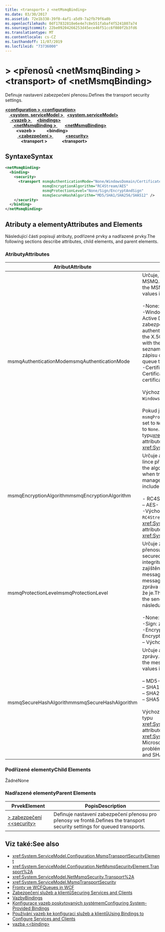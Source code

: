 ```yaml
---
title: <transport> z <netMsmqBinding>
ms.date: 03/30/2017
ms.assetid: 72e1b338-39f0-4af1-a5d9-7a2fb79f6a0b
ms.openlocfilehash: 0df17832818e6e4e7c8e551fabaf4f5241807a74
ms.sourcegitcommit: 22be09204266253d45ece46f51cc6f080f2b3fd6
ms.translationtype: MT
ms.contentlocale: cs-CZ
ms.lasthandoff: 11/07/2019
ms.locfileid: "73736000"
---
```

# <a name="transport-of-netmsmqbinding"></a><span data-ttu-id="0a493-102">> \<přenosů \<netMsmqBinding ></span><span class="sxs-lookup"><span data-stu-id="0a493-102">\<transport> of \<netMsmqBinding></span></span>
<span data-ttu-id="0a493-103">Definuje nastavení zabezpečení přenosu.</span><span class="sxs-lookup"><span data-stu-id="0a493-103">Defines the transport security settings.</span></span>  
  
<span data-ttu-id="0a493-104">[ **\<configuration >** ](../configuration-element.md) </span><span class="sxs-lookup"><span data-stu-id="0a493-104">[**\<configuration>**](../configuration-element.md)</span></span>\
<span data-ttu-id="0a493-105">&nbsp; &nbsp;[ **\<system. serviceModel >** ](system-servicemodel.md) </span><span class="sxs-lookup"><span data-stu-id="0a493-105">&nbsp;&nbsp;[**\<system.serviceModel>**](system-servicemodel.md)</span></span>\
<span data-ttu-id="0a493-106">&nbsp;&nbsp;&nbsp;&nbsp;[ **\<vazeb >** ](bindings.md)</span><span class="sxs-lookup"><span data-stu-id="0a493-106">&nbsp;&nbsp;&nbsp;&nbsp;[**\<bindings>**](bindings.md)</span></span>\
<span data-ttu-id="0a493-107">&nbsp;&nbsp;&nbsp;&nbsp;&nbsp;&nbsp;[ **\<netMsmqBinding >** ](netmsmqbinding.md)</span><span class="sxs-lookup"><span data-stu-id="0a493-107">&nbsp;&nbsp;&nbsp;&nbsp;&nbsp;&nbsp;[**\<netMsmqBinding>**](netmsmqbinding.md)</span></span>\
<span data-ttu-id="0a493-108">&nbsp;&nbsp;&nbsp;&nbsp;&nbsp;&nbsp;&nbsp;&nbsp; **\<vazeb >** </span><span class="sxs-lookup"><span data-stu-id="0a493-108">&nbsp;&nbsp;&nbsp;&nbsp;&nbsp;&nbsp;&nbsp;&nbsp;**\<binding>**</span></span>\
<span data-ttu-id="0a493-109">&nbsp;&nbsp;&nbsp;&nbsp;&nbsp;&nbsp;&nbsp;&nbsp;&nbsp;&nbsp;[ **\<zabezpečení >** ](security-of-netmsmqbinding.md)</span><span class="sxs-lookup"><span data-stu-id="0a493-109">&nbsp;&nbsp;&nbsp;&nbsp;&nbsp;&nbsp;&nbsp;&nbsp;&nbsp;&nbsp;[**\<security>**](security-of-netmsmqbinding.md)</span></span>\
<span data-ttu-id="0a493-110">&nbsp;&nbsp;&nbsp;&nbsp;&nbsp;&nbsp;&nbsp;&nbsp;&nbsp;&nbsp;&nbsp;&nbsp; **\<transport >**</span><span class="sxs-lookup"><span data-stu-id="0a493-110">&nbsp;&nbsp;&nbsp;&nbsp;&nbsp;&nbsp;&nbsp;&nbsp;&nbsp;&nbsp;&nbsp;&nbsp;**\<transport>**</span></span>  
  
## <a name="syntax"></a><span data-ttu-id="0a493-111">Syntaxe</span><span class="sxs-lookup"><span data-stu-id="0a493-111">Syntax</span></span>  
  
```xml  
<netMsmqBinding>
  <binding>
    <security>
      <transport msmqAuthenticationMode="None/WindowsDomain/Certificate"
                 msmqEncryptionAlgorithm="RC4Stream/AES"
                 msmqProtectionLevel="None/Sign/EncryptAndSign"
                 msmqSecureHashAlgorithm="MD5/SHA1/SHA256/SHA512" />
    </security>
  </binding>
</netMsmqBinding>
```  
  
## <a name="attributes-and-elements"></a><span data-ttu-id="0a493-112">Atributy a elementy</span><span class="sxs-lookup"><span data-stu-id="0a493-112">Attributes and Elements</span></span>  
 <span data-ttu-id="0a493-113">Následující části popisují atributy, podřízené prvky a nadřazené prvky.</span><span class="sxs-lookup"><span data-stu-id="0a493-113">The following sections describe attributes, child elements, and parent elements.</span></span>  
  
### <a name="attributes"></a><span data-ttu-id="0a493-114">Atributy</span><span class="sxs-lookup"><span data-stu-id="0a493-114">Attributes</span></span>  
  
|<span data-ttu-id="0a493-115">Atribut</span><span class="sxs-lookup"><span data-stu-id="0a493-115">Attribute</span></span>|<span data-ttu-id="0a493-116">Popis</span><span class="sxs-lookup"><span data-stu-id="0a493-116">Description</span></span>|  
|---------------|-----------------|  
|<span data-ttu-id="0a493-117">msmqAuthenticationMode</span><span class="sxs-lookup"><span data-stu-id="0a493-117">msmqAuthenticationMode</span></span>|<span data-ttu-id="0a493-118">Určuje, jak musí být zpráva ověřena přenosem služby MSMQ.</span><span class="sxs-lookup"><span data-stu-id="0a493-118">Specifies how the message must be authenticated by the MSMQ transport.</span></span> <span data-ttu-id="0a493-119">Platné hodnoty jsou následující:</span><span class="sxs-lookup"><span data-stu-id="0a493-119">Valid values include the following:</span></span><br /><br /> <span data-ttu-id="0a493-120">-None: žádné ověřování.</span><span class="sxs-lookup"><span data-stu-id="0a493-120">-   None: No authentication.</span></span><br /><span data-ttu-id="0a493-121">-WindowsDomain: ověřovací mechanismus používá službu Active Directory k načtení certifikátu X. 509 pro identifikátor zabezpečení přidružený ke zprávě.</span><span class="sxs-lookup"><span data-stu-id="0a493-121">-   WindowsDomain: The authentication mechanism uses Active Directory to retrieve the X.509 certificate for the security identifier associated with the message.</span></span> <span data-ttu-id="0a493-122">Pomocí této možnosti lze zkontrolovat seznam ACL fronty a ověřit, zda má uživatel oprávnění k zápisu do fronty.</span><span class="sxs-lookup"><span data-stu-id="0a493-122">This is then used to check the ACL of the queue to ensure the user has write permission for the queue.</span></span><br /><span data-ttu-id="0a493-123">-Certificate: kanál načte certifikát z úložiště certifikátů.</span><span class="sxs-lookup"><span data-stu-id="0a493-123">-   Certificate: The channel retrieves the certificate from the certificate store.</span></span><br /><br /> <span data-ttu-id="0a493-124">Výchozí hodnota je `WindowsDomain`.</span><span class="sxs-lookup"><span data-stu-id="0a493-124">The default is `WindowsDomain`.</span></span><br /><br /> <span data-ttu-id="0a493-125">Pokud je tento atribut nastaven na `None`, musí být atribut `msmqProtectionLevel` také nastaven na `None`.</span><span class="sxs-lookup"><span data-stu-id="0a493-125">If this attribute is set to `None`, the `msmqProtectionLevel` attribute must also be set to `None`.</span></span> <span data-ttu-id="0a493-126">Tento atribut je typu<xref:System.ServiceModel.MsmqAuthenticationMode></span><span class="sxs-lookup"><span data-stu-id="0a493-126">This attribute is of type <xref:System.ServiceModel.MsmqAuthenticationMode></span></span>|  
|<span data-ttu-id="0a493-127">msmqEncryptionAlgorithm</span><span class="sxs-lookup"><span data-stu-id="0a493-127">msmqEncryptionAlgorithm</span></span>|<span data-ttu-id="0a493-128">Určuje algoritmus, který se má použít pro šifrování zpráv na lince při přenosu zpráv mezi správci fronty zpráv.</span><span class="sxs-lookup"><span data-stu-id="0a493-128">Specifies the algorithm to be used for message encryption on the wire when transferring messages between message queue managers.</span></span> <span data-ttu-id="0a493-129">Platné hodnoty jsou následující:</span><span class="sxs-lookup"><span data-stu-id="0a493-129">Valid values include the following:</span></span><br /><br /> <span data-ttu-id="0a493-130">- RC4Stream</span><span class="sxs-lookup"><span data-stu-id="0a493-130">-   RC4Stream</span></span><br /><span data-ttu-id="0a493-131">– AES</span><span class="sxs-lookup"><span data-stu-id="0a493-131">-   AES</span></span><br /><span data-ttu-id="0a493-132">-Výchozí hodnota je `RC4Stream`.</span><span class="sxs-lookup"><span data-stu-id="0a493-132">-   The default value is `RC4Stream`.</span></span> <span data-ttu-id="0a493-133">Tento atribut je typu <xref:System.ServiceModel.MsmqEncryptionAlgorithm>.</span><span class="sxs-lookup"><span data-stu-id="0a493-133">This attribute is of type <xref:System.ServiceModel.MsmqEncryptionAlgorithm>.</span></span>|  
|<span data-ttu-id="0a493-134">msmqProtectionLevel</span><span class="sxs-lookup"><span data-stu-id="0a493-134">msmqProtectionLevel</span></span>|<span data-ttu-id="0a493-135">Určuje způsob, jakým jsou zprávy zabezpečeny na úrovni přenosu služby MSMQ.</span><span class="sxs-lookup"><span data-stu-id="0a493-135">Specifies the way messages are secured at the level of the MSMQ transport.</span></span> <span data-ttu-id="0a493-136">Šifrování zajišťuje integritu zprávy, zatímco při podepisování a šifrování je zajištěna integrita zprávy i Neodmítnutí.</span><span class="sxs-lookup"><span data-stu-id="0a493-136">Encryption ensures message integrity, while sign and encrypt ensures both message integrity and non-repudiation.</span></span> <span data-ttu-id="0a493-137">To znamená, že zpráva skutečně pochází od odesílatele a odesilatele se říká, že je.</span><span class="sxs-lookup"><span data-stu-id="0a493-137">That is, the message indeed came from the sender and the sender is who he says he is.</span></span> <span data-ttu-id="0a493-138">Platné hodnoty jsou následující:</span><span class="sxs-lookup"><span data-stu-id="0a493-138">Valid values include the following:</span></span><br /><br /> <span data-ttu-id="0a493-139">-None: bez ochrany.</span><span class="sxs-lookup"><span data-stu-id="0a493-139">-   None: No protection.</span></span><br /><span data-ttu-id="0a493-140">-Sign: zprávy jsou podepsané.</span><span class="sxs-lookup"><span data-stu-id="0a493-140">-   Sign: Messages are signed.</span></span><br /><span data-ttu-id="0a493-141">-EncryptAndSign: zprávy jsou šifrované a podepsané.</span><span class="sxs-lookup"><span data-stu-id="0a493-141">-   EncryptAndSign: Messages are encrypted and signed.</span></span><br /><span data-ttu-id="0a493-142">– Výchozí hodnota je `Sign`.</span><span class="sxs-lookup"><span data-stu-id="0a493-142">-   The default is `Sign`.</span></span>|  
|<span data-ttu-id="0a493-143">msmqSecureHashAlgorithm</span><span class="sxs-lookup"><span data-stu-id="0a493-143">msmqSecureHashAlgorithm</span></span>|<span data-ttu-id="0a493-144">Určuje algoritmus hash, který se má použít k výpočtu výtahu zprávy.</span><span class="sxs-lookup"><span data-stu-id="0a493-144">Specifies the hash algorithm to be used for computing the message digest.</span></span> <span data-ttu-id="0a493-145">Platné hodnoty jsou následující:</span><span class="sxs-lookup"><span data-stu-id="0a493-145">Valid values include the following:</span></span><br /><br /> <span data-ttu-id="0a493-146">– MD5</span><span class="sxs-lookup"><span data-stu-id="0a493-146">-   MD5</span></span><br /><span data-ttu-id="0a493-147">– SHA1</span><span class="sxs-lookup"><span data-stu-id="0a493-147">-   SHA1</span></span><br /><span data-ttu-id="0a493-148">– SHA256</span><span class="sxs-lookup"><span data-stu-id="0a493-148">-   SHA256</span></span><br /><span data-ttu-id="0a493-149">– SHA512</span><span class="sxs-lookup"><span data-stu-id="0a493-149">-   SHA512</span></span><br /><br /> <span data-ttu-id="0a493-150">Výchozí hodnota je `SHA1`.</span><span class="sxs-lookup"><span data-stu-id="0a493-150">The default is `SHA1`.</span></span> <span data-ttu-id="0a493-151">Tento atribut je typu <xref:System.ServiceModel.MsmqSecureHashAlgorithm>.</span><span class="sxs-lookup"><span data-stu-id="0a493-151">This attribute is of type <xref:System.ServiceModel.MsmqSecureHashAlgorithm>.</span></span><br><span data-ttu-id="0a493-152">Microsoft doporučuje SHA256 nebo lepší z důvodu kolizí problémů s MD5 a SHA1.</span><span class="sxs-lookup"><span data-stu-id="0a493-152">Due to collision problems with MD5 and SHA1, Microsoft recommends SHA256 or better.</span></span>|  
  
### <a name="child-elements"></a><span data-ttu-id="0a493-153">Podřízené elementy</span><span class="sxs-lookup"><span data-stu-id="0a493-153">Child Elements</span></span>  
 <span data-ttu-id="0a493-154">Žádné</span><span class="sxs-lookup"><span data-stu-id="0a493-154">None</span></span>  
  
### <a name="parent-elements"></a><span data-ttu-id="0a493-155">Nadřazené elementy</span><span class="sxs-lookup"><span data-stu-id="0a493-155">Parent Elements</span></span>  
  
|<span data-ttu-id="0a493-156">Prvek</span><span class="sxs-lookup"><span data-stu-id="0a493-156">Element</span></span>|<span data-ttu-id="0a493-157">Popis</span><span class="sxs-lookup"><span data-stu-id="0a493-157">Description</span></span>|  
|-------------|-----------------|  
|[<span data-ttu-id="0a493-158">> zabezpečení \<</span><span class="sxs-lookup"><span data-stu-id="0a493-158">\<security></span></span>](security-of-netmsmqbinding.md)|<span data-ttu-id="0a493-159">Definuje nastavení zabezpečení přenosu pro přenosy ve frontě.</span><span class="sxs-lookup"><span data-stu-id="0a493-159">Defines the transport security settings for queued transports.</span></span>|  
  
## <a name="see-also"></a><span data-ttu-id="0a493-160">Viz také:</span><span class="sxs-lookup"><span data-stu-id="0a493-160">See also</span></span>

- <xref:System.ServiceModel.Configuration.MsmqTransportSecurityElement>
- <xref:System.ServiceModel.Configuration.NetMsmqSecurityElement.Transport%2A>
- <xref:System.ServiceModel.NetMsmqSecurity.Transport%2A>
- <xref:System.ServiceModel.MsmqTransportSecurity>
- [<span data-ttu-id="0a493-161">Fronty ve WCF</span><span class="sxs-lookup"><span data-stu-id="0a493-161">Queues in WCF</span></span>](../../../wcf/feature-details/queues-in-wcf.md)
- [<span data-ttu-id="0a493-162">Zabezpečení služeb a klientů</span><span class="sxs-lookup"><span data-stu-id="0a493-162">Securing Services and Clients</span></span>](../../../wcf/feature-details/securing-services-and-clients.md)
- [<span data-ttu-id="0a493-163">Vazby</span><span class="sxs-lookup"><span data-stu-id="0a493-163">Bindings</span></span>](../../../wcf/bindings.md)
- [<span data-ttu-id="0a493-164">Konfigurace vazeb poskytovaných systémem</span><span class="sxs-lookup"><span data-stu-id="0a493-164">Configuring System-Provided Bindings</span></span>](../../../wcf/feature-details/configuring-system-provided-bindings.md)
- [<span data-ttu-id="0a493-165">Používání vazeb ke konfiguraci služeb a klientů</span><span class="sxs-lookup"><span data-stu-id="0a493-165">Using Bindings to Configure Services and Clients</span></span>](../../../wcf/using-bindings-to-configure-services-and-clients.md)
- [<span data-ttu-id="0a493-166">vazba \<</span><span class="sxs-lookup"><span data-stu-id="0a493-166">\<binding></span></span>](bindings.md)

